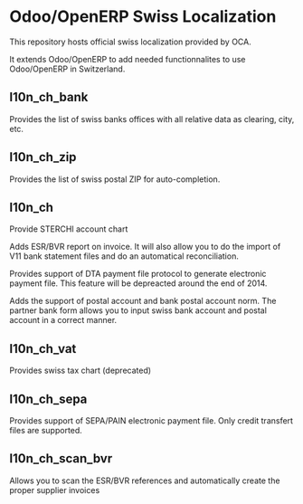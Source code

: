 Odoo/OpenERP Swiss Localization
===============================

This repository hosts official swiss localization provided by OCA.

It extends Odoo/OpenERP to add needed functionnalites to use Odoo/OpenERP in Switzerland.


l10n_ch_bank
------------

Provides the list of swiss banks offices with all relative data as clearing, city, etc.


l10n_ch_zip
-----------

Provides the list of swiss postal ZIP for auto-completion.


l10n_ch
-------
Provide STERCHI account chart

Adds ESR/BVR report on invoice. It will also allow you to do the import of V11 bank statement files and do an automatical reconciliation.

Provides support of DTA payment file protocol to generate electronic payment file.
This feature will be depreacted around the end of 2014.

Adds the support of postal account and bank postal account norm.
The partner bank form allows you to input swiss bank account and postal account in a correct manner.


l10n_ch_vat
-----------

Provides swiss tax chart (deprecated)


l10n_ch_sepa
------------

Provides support of SEPA/PAIN electronic payment file.
Only credit transfert files are supported.


l10n_ch_scan_bvr
----------------

Allows you to scan the ESR/BVR references and automatically create the proper supplier invoices
